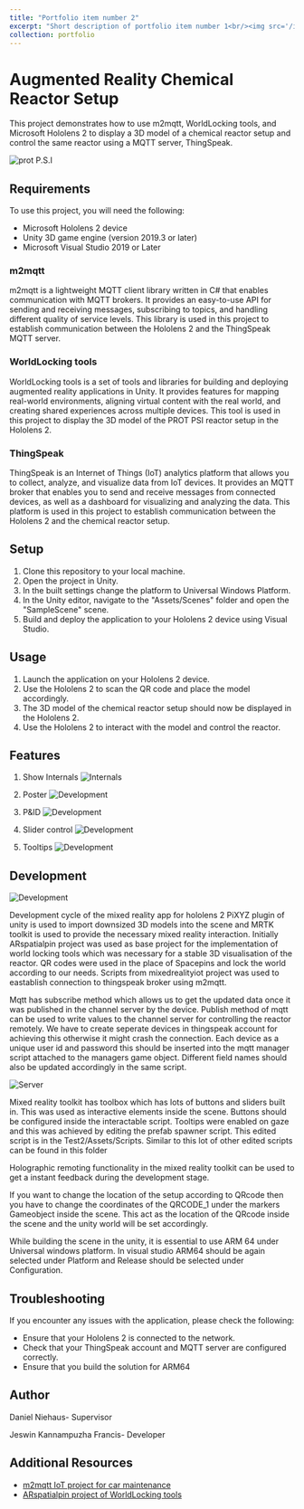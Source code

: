 ```yaml
---
title: "Portfolio item number 2"
excerpt: "Short description of portfolio item number 1<br/><img src='/images/500x300.png'>"
collection: portfolio
---
```


# Augmented Reality Chemical Reactor Setup

This project demonstrates how to use m2mqtt, WorldLocking tools, and Microsoft Hololens 2 to display a 3D model of a chemical reactor setup and control the same reactor using a MQTT server, ThingSpeak.

![prot P.S.I](/Images/reactor.png)

## Requirements

To use this project, you will need the following:

- Microsoft Hololens 2 device
- Unity 3D game engine (version 2019.3 or later)
- Microsoft Visual Studio 2019 or Later

### m2mqtt

m2mqtt is a lightweight MQTT client library written in C# that enables communication with MQTT brokers. It provides an easy-to-use API for sending and receiving messages, subscribing to topics, and handling different quality of service levels. This library is used in this project to establish communication between the Hololens 2 and the ThingSpeak MQTT server.

### WorldLocking tools

WorldLocking tools is a set of tools and libraries for building and deploying augmented reality applications in Unity. It provides features for mapping real-world environments, aligning virtual content with the real world, and creating shared experiences across multiple devices. This tool is used in this project to display the 3D model of the PROT PSI reactor setup in the Hololens 2.

### ThingSpeak

ThingSpeak is an Internet of Things (IoT) analytics platform that allows you to collect, analyze, and visualize data from IoT devices. It provides an MQTT broker that enables you to send and receive messages from connected devices, as well as a dashboard for visualizing and analyzing the data. This platform is used in this project to establish communication between the Hololens 2 and the chemical reactor setup.

## Setup

1. Clone this repository to your local machine.
2. Open the project in Unity.
3. In the built settings change the platform to Universal Windows Platform.
4. In the Unity editor, navigate to the "Assets/Scenes" folder and open the "SampleScene" scene.
5. Build and deploy the application to your Hololens 2 device using Visual Studio.


## Usage

1. Launch the application on your Hololens 2 device.
2. Use the Hololens 2 to scan the QR code and place the model accordingly.
3. The 3D model of the chemical reactor setup should now be displayed in the Hololens 2.
4. Use the Hololens 2 to interact with the model and control the reactor.

## Features

1. Show Internals
![Internals](/Images/Internals.png)

2. Poster
![Development](/Images/Poster.png)

3. P&ID
![Development](/Images/PID.png)

4. Slider control
![Development](/Images/Slider.png)

5. Tooltips
![Development](/Images/Tooltip.png)

## Development
![Development](/Images/Development.png)

Development cycle of the mixed reality app for hololens 2
PiXYZ plugin of unity is used to import downsized 3D models into the scene and MRTK toolkit is used to provide the necessary mixed reality interaction. Initially ARspatialpin project was used as base project for the implementation of world locking tools which was necessary for a stable 3D visualisation of the reactor. QR codes were used in the place of Spacepins and lock the world according to our needs. Scripts from mixedrealityiot project was used to eastablish connection to thingspeak broker using m2mqtt. 

Mqtt has subscribe method which allows us to get the updated data once it was published in the channel server by the device. Publish method of mqtt can be used to write values to the channel server for controlling the reactor remotely. We have to create seperate devices in thingspeak account for achieving this otherwise it might crash the connection. Each device as a unique user id and password this should be inserted into the mqtt manager script attached to the managers game object. Different field names should also be updated accordingly in the same script.

![Server](/Images/MQTTserver.png)

Mixed reality toolkit has toolbox which has lots of buttons and sliders built in. This was used as interactive elements inside the scene. Buttons should be configured inside the interactable script. Tooltips were enabled on gaze and this was achieved by editing the prefab spawner script. This edited script is in the  Test2/Assets/Scripts. Similar to this lot of other edited scripts can be found in this folder

Holographic remoting functionality in the mixed reality toolkit can be used to get a instant feedback during the development stage.

If you want to change the location of the setup according to QRcode then you have to change the coordinates of the QRCODE_1 under the markers Gameobject inside the scene. This act as the location of the QRcode inside the scene and the unity world will be set accordingly.

While building the scene in the unity, it is essential to use ARM 64 under Universal windows platform. In visual studio ARM64 should be again selected under Platform and Release  should be selected under Configuration.
## Troubleshooting

If you encounter any issues with the application, please check the following:

- Ensure that your Hololens 2 is connected to the network.
- Check that your ThingSpeak account and MQTT server are configured correctly.
- Ensure that you build the solution for ARM64

## Author
Daniel Niehaus- Supervisor

Jeswin Kannampuzha Francis- Developer


## Additional Resources


- [m2mqtt IoT project for car maintenance](https://github.com/mixedrealityiot/OBD-II_MQTT_HoloLens.git)
- [ARspatialpin project of WorldLocking tools](https://github.com/microsoft/MixedReality-WorldLockingTools-Samples.git)
 
